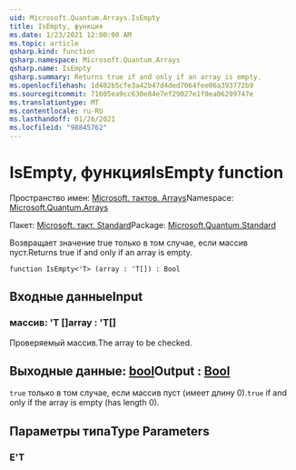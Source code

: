 ```yaml
---
uid: Microsoft.Quantum.Arrays.IsEmpty
title: IsEmpty, функция
ms.date: 1/23/2021 12:00:00 AM
ms.topic: article
qsharp.kind: function
qsharp.namespace: Microsoft.Quantum.Arrays
qsharp.name: IsEmpty
qsharp.summary: Returns true if and only if an array is empty.
ms.openlocfilehash: 1d402b5cfe3a42b47d4ded7064fee06a393772b9
ms.sourcegitcommit: 71605ea9cc630e84e7ef29027e1f0ea06299747e
ms.translationtype: MT
ms.contentlocale: ru-RU
ms.lasthandoff: 01/26/2021
ms.locfileid: "98845762"
---
```

# <a name="isempty-function"></a><span data-ttu-id="9f054-102">IsEmpty, функция</span><span class="sxs-lookup"><span data-stu-id="9f054-102">IsEmpty function</span></span>

<span data-ttu-id="9f054-103">Пространство имен: [Microsoft. тактов. Arrays](xref:Microsoft.Quantum.Arrays)</span><span class="sxs-lookup"><span data-stu-id="9f054-103">Namespace: [Microsoft.Quantum.Arrays](xref:Microsoft.Quantum.Arrays)</span></span>

<span data-ttu-id="9f054-104">Пакет: [Microsoft. такт. Standard](https://nuget.org/packages/Microsoft.Quantum.Standard)</span><span class="sxs-lookup"><span data-stu-id="9f054-104">Package: [Microsoft.Quantum.Standard](https://nuget.org/packages/Microsoft.Quantum.Standard)</span></span>


<span data-ttu-id="9f054-105">Возвращает значение true только в том случае, если массив пуст.</span><span class="sxs-lookup"><span data-stu-id="9f054-105">Returns true if and only if an array is empty.</span></span>

```qsharp
function IsEmpty<'T> (array : 'T[]) : Bool
```


## <a name="input"></a><span data-ttu-id="9f054-106">Входные данные</span><span class="sxs-lookup"><span data-stu-id="9f054-106">Input</span></span>

### <a name="array--t"></a><span data-ttu-id="9f054-107">массив: 'T []</span><span class="sxs-lookup"><span data-stu-id="9f054-107">array : 'T[]</span></span>

<span data-ttu-id="9f054-108">Проверяемый массив.</span><span class="sxs-lookup"><span data-stu-id="9f054-108">The array to be checked.</span></span>



## <a name="output--bool"></a><span data-ttu-id="9f054-109">Выходные данные: [bool](xref:microsoft.quantum.lang-ref.bool)</span><span class="sxs-lookup"><span data-stu-id="9f054-109">Output : [Bool](xref:microsoft.quantum.lang-ref.bool)</span></span>

<span data-ttu-id="9f054-110">`true` только в том случае, если массив пуст (имеет длину 0).</span><span class="sxs-lookup"><span data-stu-id="9f054-110">`true` if and only if the array is empty (has length 0).</span></span>

## <a name="type-parameters"></a><span data-ttu-id="9f054-111">Параметры типа</span><span class="sxs-lookup"><span data-stu-id="9f054-111">Type Parameters</span></span>

### <a name="t"></a><span data-ttu-id="9f054-112">Е</span><span class="sxs-lookup"><span data-stu-id="9f054-112">'T</span></span>

